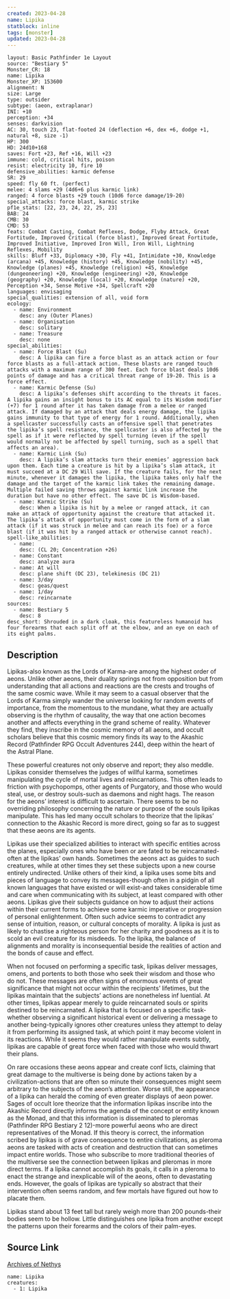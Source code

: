 ```yaml
---
created: 2023-04-28
name: Lipika
statblock: inline
tags: [monster]
updated: 2023-04-28
---
```

```statblock
layout: Basic Pathfinder 1e Layout
source: "Bestiary 5"
Monster_CR: 18
name: Lipika
Monster_XP: 153600
alignment: N
size: Large
type: outsider
subtype: (aeon, extraplanar)
INI: +10
perception: +34
senses: darkvision
AC: 30, touch 23, flat-footed 24 (deflection +6, dex +6, dodge +1, natural +8, size -1)
HP: 300
HD: 24d10+168
saves: Fort +23, Ref +16, Will +23
immune: cold, critical hits, poison
resist: electricity 10, fire 10
defensive_abilities: karmic defense
SR: 29
speed: fly 60 ft. (perfect)
melee: 4 slams +29 (4d6+6 plus karmic link)
ranged: 4 force blasts +29 touch (10d6 force damage/19-20)
special_attacks: force blast, karmic strike
pf1e_stats: [22, 23, 24, 22, 25, 23]
BAB: 24
CMB: 30
CMD: 53
feats: Combat Casting, Combat Reflexes, Dodge, Flyby Attack, Great Fortitude, Improved Critical (force blast), Improved Great Fortitude, Improved Initiative, Improved Iron Will, Iron Will, Lightning Reflexes, Mobility
skills: Bluff +33, Diplomacy +30, Fly +41, Intimidate +30, Knowledge (arcana) +45, Knowledge (history) +45, Knowledge (nobility) +45, Knowledge (planes) +45, Knowledge (religion) +45, Knowledge (dungeoneering) +20, Knowledge (engineering) +20, Knowledge (geography) +20, Knowledge (local) +20, Knowledge (nature) +20, Perception +34, Sense Motive +34, Spellcraft +20
languages: envisaging
special_qualities: extension of all, void form
ecology:
  - name: Environment
    desc: any (Outer Planes)
  - name: Organisation
    desc: solitary
  - name: Treasure
    desc: none
special_abilities:
  - name: Force Blast (Su)
    desc: A lipika can fire a force blast as an attack action or four force blasts as a full-attack action. These blasts are ranged touch attacks with a maximum range of 300 feet. Each force blast deals 10d6 points of damage and has a critical threat range of 19-20. This is a force effect.
  - name: Karmic Defense (Su)
    desc: A lipika’s defenses shift according to the threats it faces. A lipika gains an insight bonus to its AC equal to its Wisdom modifier (+7) for 1 round after it has taken damage from a melee or ranged attack. If damaged by an attack that deals energy damage, the lipika gains immunity to that type of energy for 1 round. Additionally, when a spellcaster successfully casts an offensive spell that penetrates the lipika’s spell resistance, the spellcaster is also affected by the spell as if it were reflected by spell turning (even if the spell would normally not be affected by spell turning, such as a spell that affects an area).
  - name: Karmic Link (Su)
    desc: A lipika’s slam attacks turn their enemies’ aggression back upon them. Each time a creature is hit by a lipika’s slam attack, it must succeed at a DC 29 Will save. If the creature fails, for the next minute, whenever it damages the lipika, the lipika takes only half the damage and the target of the karmic link takes the remaining damage. Multiple failed saving throws against karmic link increase the duration but have no other effect. The save DC is Wisdom-based.
  - name: Karmic Strike (Su)
    desc: When a lipika is hit by a melee or ranged attack, it can make an attack of opportunity against the creature that attacked it. The lipika’s attack of opportunity must come in the form of a slam attack (if it was struck in melee and can reach its foe) or a force blast (if it was hit by a ranged attack or otherwise cannot reach).
spell-like_abilities:
  - name:
    desc: (CL 20; Concentration +26)
  - name: Constant
    desc: analyze aura
  - name: At will
    desc: plane shift (DC 23), telekinesis (DC 21)
  - name: 3/day
    desc: geas/quest
  - name: 1/day
    desc: reincarnate
sources:
  - name: Bestiary 5
    desc: 8
desc_short: Shrouded in a dark cloak, this featureless humanoid has four forearms that each split off at the elbow, and an eye on each of its eight palms.
```
## Description
Lipikas-also known as the Lords of Karma-are among the highest order of aeons. Unlike other aeons, their duality springs not from opposition but from understanding that all actions and reactions are the crests and troughs of the same cosmic wave. While it may seem to a casual observer that the Lords of Karma simply wander the universe looking for random events of importance, from the momentous to the mundane, what they are actually observing is the rhythm of causality, the way that one action becomes another and affects everything in the grand scheme of reality. Whatever they find, they inscribe in the cosmic memory of all aeons, and occult scholars believe that this cosmic memory finds its way to the Akashic Record (Pathfinder RPG Occult Adventures 244), deep within the heart of the Astral Plane.

 These powerful creatures not only observe and report; they also meddle. Lipikas consider themselves the judges of willful karma, sometimes manipulating the cycle of mortal lives and reincarnations. This often leads to friction with psychopomps, other agents of Purgatory, and those who would steal, use, or destroy souls-such as daemons and night hags. The reason for the aeons’ interest is difficult to ascertain. There seems to be no overriding philosophy concerning the nature or purpose of the souls lipikas manipulate. This has led many occult scholars to theorize that the lipikas’ connection to the Akashic Record is more direct, going so far as to suggest that these aeons are its agents.

 Lipikas use their specialized abilities to interact with specific entities across the planes, especially ones who have been or are fated to be reincarnated-often at the lipikas’ own hands. Sometimes the aeons act as guides to such creatures, while at other times they set these subjects upon a new course entirely undirected. Unlike others of their kind, a lipika uses some bits and pieces of language to convey its messages-though often in a pidgin of all known languages that have existed or will exist-and takes considerable time and care when communicating with its subject, at least compared with other aeons. Lipikas give their subjects guidance on how to adjust their actions within their current forms to achieve some karmic imperative or progression of personal enlightenment. Often such advice seems to contradict any sense of intuition, reason, or cultural concepts of morality. A lipika is just as likely to chastise a righteous person for her charity and goodness as it is to scold an evil creature for its misdeeds. To the lipika, the balance of alignments and morality is inconsequential beside the realities of action and the bonds of cause and effect.

 When not focused on performing a specific task, lipikas deliver messages, omens, and portents to both those who seek their wisdom and those who do not. These messages are often signs of enormous events of great significance that might not occur within the recipients’ lifetimes, but the lipikas maintain that the subjects’ actions are nonetheless inf luential. At other times, lipikas appear merely to guide reincarnated souls or spirits destined to be reincarnated. A lipika that is focused on a specific task-whether observing a significant historical event or delivering a message to another being-typically ignores other creatures unless they attempt to delay it from performing its assigned task, at which point it may become violent in its reactions. While it seems they would rather manipulate events subtly, lipikas are capable of great force when faced with those who would thwart their plans.

 On rare occasions these aeons appear and create conf licts, claiming that great damage to the multiverse is being done by actions taken by a civilization-actions that are often so minute their consequences might seem arbitrary to the subjects of the aeon’s attention. Worse still, the appearance of a lipika can herald the coming of even greater displays of aeon power. Sages of occult lore theorize that the information lipikas inscribe into the Akashic Record directly informs the agenda of the concept or entity known as the Monad, and that this information is disseminated to pleromas (Pathfinder RPG Bestiary 2 12)-more powerful aeons who are direct representatives of the Monad. If this theory is correct, the information scribed by lipikas is of grave consequence to entire civilizations, as pleroma aeons are tasked with acts of creation and destruction that can sometimes impact entire worlds. Those who subscribe to more traditional theories of the multiverse see the connection between lipikas and pleromas in more direct terms. If a lipika cannot accomplish its goals, it calls in a pleroma to enact the strange and inexplicable will of the aeons, often to devastating ends. However, the goals of lipikas are typically so abstract that their intervention often seems random, and few mortals have figured out how to placate them.

 Lipikas stand about 13 feet tall but rarely weigh more than 200 pounds-their bodies seem to be hollow. Little distinguishes one lipika from another except the patterns upon their forearms and the colors of their palm-eyes.
## Source Link
[Archives of Nethys](https://aonprd.com/MonsterDisplay.aspx?ItemName=Lipika)
```encounter-table
name: Lipika
creatures:
  - 1: Lipika
```
